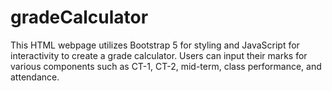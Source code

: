# gradeCalculator
This HTML webpage utilizes Bootstrap 5 for styling and JavaScript for interactivity to create a grade calculator. Users can input their marks for various components such as CT-1, CT-2, mid-term, class performance, and attendance.
